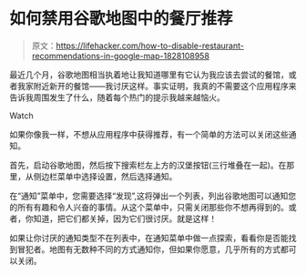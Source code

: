 # 如何禁用谷歌地图中的餐厅推荐

> 原文：<https://lifehacker.com/how-to-disable-restaurant-recommendations-in-google-map-1828108958>

最近几个月，谷歌地图相当执着地让我知道哪里有它认为我应该去尝试的餐馆，或者我家附近新开的餐馆——我讨厌这样。事实证明，我真的不需要这个应用程序来告诉我周围发生了什么，随着每个热门的提示我越来越恼火。

Watch

如果你像我一样，不想从应用程序中获得推荐，有一个简单的方法可以关闭这些通知。

首先，启动谷歌地图，然后按下搜索栏左上方的汉堡按钮(三行堆叠在一起)。在那里，从侧边栏菜单中选择设置，然后选择通知。

在“通知”菜单中，您需要选择“发现”,这将弹出一个列表，列出谷歌地图可以通知您的所有有趣和令人兴奋的事情。从这个菜单中，只需关闭那些你不想再得到的。或者，你知道，把它们都关掉，因为它们很讨厌。就是这样！

如果让你讨厌的通知类型不在列表中，在通知菜单中做一点探索，看看你是否能找到冒犯者。地图有无数种不同的方式通知你，但如果你愿意，几乎所有的方式都可以关闭。